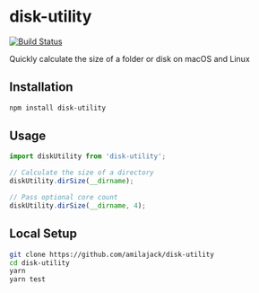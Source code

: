# disk-utility

[![Build Status](https://travis-ci.org/amilajack/disk-utility.svg?branch=master)](https://travis-ci.org/amilajack/disk-utility)

Quickly calculate the size of a folder or disk on macOS and Linux

## Installation

```bash
npm install disk-utility
```

## Usage

```js
import diskUtility from 'disk-utility';

// Calculate the size of a directory
diskUtility.dirSize(__dirname);

// Pass optional core count
diskUtility.dirSize(__dirname, 4);
```

## Local Setup

```bash
git clone https://github.com/amilajack/disk-utility
cd disk-utility
yarn
yarn test
```
